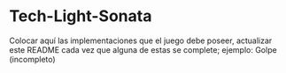 # Tech-Light-Sonata
Colocar aquí las implementaciones que el juego debe poseer, actualizar este README cada vez que alguna de estas se complete; ejemplo: Golpe (incompleto)
